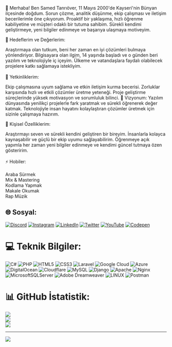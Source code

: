 👋 Merhaba!
Ben Samed Tanrıöver, 11 Mayıs 2000'de Kayseri'nin Bünyan ilçesinde doğdum. Sorun çözme, analitik düşünme, ekip çalışması ve iletişim becerilerimle öne çıkıyorum. Proaktif bir yaklaşıma, hızlı öğrenme kabiliyetine ve müşteri odaklı bir tutuma sahibim. Sürekli kendimi geliştirmeye, yeni bilgiler edinmeye ve başarıya ulaşmaya motiveyim.

🎯 Hedeflerim ve Değerlerim:

Araştırmaya olan tutkum, beni her zaman en iyi çözümleri bulmaya yönlendiriyor.
Bilgisayara olan ilgim, 14 yaşında başladı ve o günden beri yazılım ve teknolojiyle iç içeyim.
Ülkeme ve vatandaşlara faydalı olabilecek projelere katkı sağlamaya istekliyim.<br><br>
💼 Yetkinliklerim:

Ekip çalışmasına uyum sağlama ve etkin iletişim kurma becerisi.
Zorluklar karşısında hızlı ve etkili çözümler üretme yeteneği.
Proje geliştirme süreçlerinde yüksek motivasyon ve sorumluluk bilinci.
🚀 Vizyonum:
Yazılım dünyasında yenilikçi projelerle fark yaratmak ve sürekli öğrenerek değer katmak. Teknolojiyle insan hayatını kolaylaştıran çözümler üretmek için sizinle çalışmaya hazırım.

🌱 Kişisel Özelliklerim:

Araştırmayı seven ve sürekli kendini geliştiren bir bireyim.
İnsanlarla kolayca kaynaşabilir ve güçlü bir ekip uyumu sağlayabilirim.
Öğrenmeye açık yapımla her zaman yeni bilgiler edinmeye ve kendimi güncel tutmaya özen gösteririm.<br><br>⚡ Hobiler:<br>
<br>Araba Sürmek
<br>Mix & Mastering
<br>Kodlama Yapmak<br>
Makale Okumak<br>
Rap Müzik


## 🌐 Sosyal:
[![Discord](https://img.shields.io/badge/Discord-%237289DA.svg?logo=discord&logoColor=white)](https://discord.gg/https://discord.gg/SjVN3Hqc4u) [![Instagram](https://img.shields.io/badge/Instagram-%23E4405F.svg?logo=Instagram&logoColor=white)](https://instagram.com/samedtanriover) [![LinkedIn](https://img.shields.io/badge/LinkedIn-%230077B5.svg?logo=linkedin&logoColor=white)](https://linkedin.com/in/smdtnrvr) [![Twitter](https://img.shields.io/badge/Twitter-%231DA1F2.svg?logo=Twitter&logoColor=white)](https://twitter.com/CynSmd) [![YouTube](https://img.shields.io/badge/YouTube-%23FF0000.svg?logo=YouTube&logoColor=white)](https://youtube.com/channel/UCykQjoUKaGdx5dnJse6NX-Q) [![Codepen](https://img.shields.io/badge/Codepen-000000?style=for-the-badge&logo=codepen&logoColor=white)](https://codepen.io/bycyanid) 

# 💻 Teknik Bilgiler:
![C#](https://img.shields.io/badge/c%23-%23239120.svg?style=for-the-badge&logo=c-sharp&logoColor=white) ![PHP](https://img.shields.io/badge/php-%23777BB4.svg?style=for-the-badge&logo=php&logoColor=white) ![HTML5](https://img.shields.io/badge/html5-%23E34F26.svg?style=for-the-badge&logo=html5&logoColor=white) ![CSS3](https://img.shields.io/badge/css3-%231572B6.svg?style=for-the-badge&logo=css3&logoColor=white) ![Laravel](https://img.shields.io/badge/laravel-%23FF2D20.svg?style=for-the-badge&logo=laravel&logoColor=white) ![Google Cloud](https://img.shields.io/badge/Google%20Cloud-%234285F4.svg?style=for-the-badge&logo=google-cloud&logoColor=white) ![Azure](https://img.shields.io/badge/azure-%230072C6.svg?style=for-the-badge&logo=azure-devops&logoColor=white) ![DigitalOcean](https://img.shields.io/badge/DigitalOcean-%230167ff.svg?style=for-the-badge&logo=digitalOcean&logoColor=white) ![Cloudflare](https://img.shields.io/badge/Cloudflare-F38020?style=for-the-badge&logo=Cloudflare&logoColor=white) ![MySQL](https://img.shields.io/badge/mysql-%2300f.svg?style=for-the-badge&logo=mysql&logoColor=white) ![Django](https://img.shields.io/badge/django-%23092E20.svg?style=for-the-badge&logo=django&logoColor=white) ![Apache](https://img.shields.io/badge/apache-%23D42029.svg?style=for-the-badge&logo=apache&logoColor=white) ![Nginx](https://img.shields.io/badge/nginx-%23009639.svg?style=for-the-badge&logo=nginx&logoColor=white) ![MicrosoftSQLServer](https://img.shields.io/badge/Microsoft%20SQL%20Sever-CC2927?style=for-the-badge&logo=microsoft%20sql%20server&logoColor=white) ![Adobe Dreamweaver](https://img.shields.io/badge/Adobe%20Dreamweaver-FF61F6.svg?style=for-the-badge&logo=Adobe%20Dreamweaver&logoColor=white) ![LINUX](https://img.shields.io/badge/Linux-FCC624?style=for-the-badge&logo=linux&logoColor=black) ![Postman](https://img.shields.io/badge/Postman-FF6C37?style=for-the-badge&logo=postman&logoColor=white)
# 📊 GitHub İstatistik:
![](https://github-readme-stats.vercel.app/api?username=ByCyanid&theme=dark&hide_border=false&include_all_commits=false&count_private=false)<br/>
![](https://github-readme-streak-stats.herokuapp.com/?user=ByCyanid&theme=dark&hide_border=false)<br/>
![](https://github-readme-stats.vercel.app/api/top-langs/?username=ByCyanid&theme=dark&hide_border=false&include_all_commits=false&count_private=false&layout=compact)


---
[![](https://visitcount.itsvg.in/api?id=ByCyanid&icon=0&color=0)](https://visitcount.itsvg.in)

<!-- Proudly created with GPRM ( https://gprm.itsvg.in ) -->
